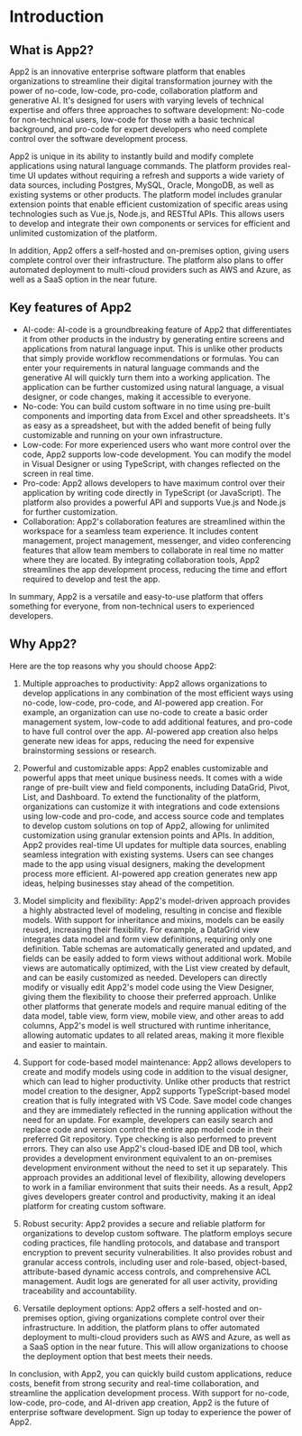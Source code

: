 # Introduction

## What is App2?

App2 is an innovative enterprise software platform that enables organizations to streamline their digital transformation journey with the power of no-code, low-code, pro-code, collaboration platform and generative AI. It's designed for users with varying levels of technical expertise and offers three approaches to software development: No-code for non-technical users, low-code for those with a basic technical background, and pro-code for expert developers who need complete control over the software development process.

App2 is unique in its ability to instantly build and modify complete applications using natural language commands. The platform provides real-time UI updates without requiring a refresh and supports a wide variety of data sources, including Postgres, MySQL, Oracle, MongoDB, as well as existing systems or other products. The platform model includes granular extension points that enable efficient customization of specific areas using technologies such as Vue.js, Node.js, and RESTful APIs. This allows users to develop and integrate their own components or services for efficient and unlimited customization of the platform.

In addition, App2 offers a self-hosted and on-premises option, giving users complete control over their infrastructure. The platform also plans to offer automated deployment to multi-cloud providers such as AWS and Azure, as well as a SaaS option in the near future.

## Key features of App2

- AI-code: AI-code is a groundbreaking feature of App2 that differentiates it from other products in the industry by generating entire screens and applications from natural language input. This is unlike other products that simply provide workflow recommendations or formulas. You can enter your requirements in natural language commands and the generative AI will quickly turn them into a working application. The application can be further customized using natural language, a visual designer, or code changes, making it accessible to everyone.
- No-code: You can build custom software in no time using pre-built components and importing data from Excel and other spreadsheets. It's as easy as a spreadsheet, but with the added benefit of being fully customizable and running on your own infrastructure.
- Low-code: For more experienced users who want more control over the code, App2 supports low-code development. You can modify the model in Visual Designer or using TypeScript, with changes reflected on the screen in real time.
- Pro-code: App2 allows developers to have maximum control over their application by writing code directly in TypeScript (or JavaScript). The platform also provides a powerful API and supports Vue.js and Node.js for further customization.
- Collaboration: App2's collaboration features are streamlined within the workspace for a seamless team experience. It includes content management, project management, messenger, and video conferencing features that allow team members to collaborate in real time no matter where they are located. By integrating collaboration tools, App2 streamlines the app development process, reducing the time and effort required to develop and test the app.

In summary, App2 is a versatile and easy-to-use platform that offers something for everyone, from non-technical users to experienced developers.

## Why App2?

Here are the top reasons why you should choose App2:

1. Multiple approaches to productivity: App2 allows organizations to develop applications in any combination of the most efficient ways using no-code, low-code, pro-code, and AI-powered app creation. For example, an organization can use no-code to create a basic order management system, low-code to add additional features, and pro-code to have full control over the app. AI-powered app creation also helps generate new ideas for apps, reducing the need for expensive brainstorming sessions or research.

2. Powerful and customizable apps: App2 enables customizable and powerful apps that meet unique business needs. It comes with a wide range of pre-built view and field components, including DataGrid, Pivot, List, and Dashboard. To extend the functionality of the platform, organizations can customize it with integrations and code extensions using low-code and pro-code, and access source code and templates to develop custom solutions on top of App2, allowing for unlimited customization using granular extension points and APIs. In addition, App2 provides real-time UI updates for multiple data sources, enabling seamless integration with existing systems. Users can see changes made to the app using visual designers, making the development process more efficient. AI-powered app creation generates new app ideas, helping businesses stay ahead of the competition.

3. Model simplicity and flexibility: App2's model-driven approach provides a highly abstracted level of modeling, resulting in concise and flexible models. With support for inheritance and mixins, models can be easily reused, increasing their flexibility. For example, a DataGrid view integrates data model and form view definitions, requiring only one definition. Table schemas are automatically generated and updated, and fields can be easily added to form views without additional work. Mobile views are automatically optimized, with the List view created by default, and can be easily customized as needed. Developers can directly modify or visually edit App2's model code using the View Designer, giving them the flexibility to choose their preferred approach. Unlike other platforms that generate models and require manual editing of the data model, table view, form view, mobile view, and other areas to add columns, App2's model is well structured with runtime inheritance, allowing automatic updates to all related areas, making it more flexible and easier to maintain.

4. Support for code-based model maintenance: App2 allows developers to create and modify models using code in addition to the visual designer, which can lead to higher productivity. Unlike other products that restrict model creation to the designer, App2 supports TypeScript-based model creation that is fully integrated with VS Code. Save model code changes and they are immediately reflected in the running application without the need for an update. For example, developers can easily search and replace code and version control the entire app model code in their preferred Git repository. Type checking is also performed to prevent errors. They can also use App2's cloud-based IDE and DB tool, which provides a development environment equivalent to an on-premises development environment without the need to set it up separately. This approach provides an additional level of flexibility, allowing developers to work in a familiar environment that suits their needs. As a result, App2 gives developers greater control and productivity, making it an ideal platform for creating custom software.

5. Robust security: App2 provides a secure and reliable platform for organizations to develop custom software. The platform employs secure coding practices, file handling protocols, and database and transport encryption to prevent security vulnerabilities. It also provides robust and granular access controls, including user and role-based, object-based, attribute-based dynamic access controls, and comprehensive ACL management. Audit logs are generated for all user activity, providing traceability and accountability.

6. Versatile deployment options: App2 offers a self-hosted and on-premises option, giving organizations complete control over their infrastructure. In addition, the platform plans to offer automated deployment to multi-cloud providers such as AWS and Azure, as well as a SaaS option in the near future. This will allow organizations to choose the deployment option that best meets their needs.

In conclusion, with App2, you can quickly build custom applications, reduce costs, benefit from strong security and real-time collaboration, and streamline the application development process. With support for no-code, low-code, pro-code, and AI-driven app creation, App2 is the future of enterprise software development. Sign up today to experience the power of App2.
